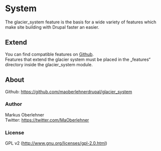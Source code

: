 # System
The glacier_system feature is the basis for a wide variety of features which
make site building with Drupal faster an easier.

## Extend
You can find compatible features on [Github](https://github.com/drupalglacier).  
Features that extend the glacier system must be placed in the „features“
directory inside the glacier_system module.

## About
Github: https://github.com/maoberlehnerdrupal/glacier_system

### Author
Markus Oberlehner  
Twitter: https://twitter.com/MaOberlehner

### License
GPL v2 (http://www.gnu.org/licenses/gpl-2.0.html)
